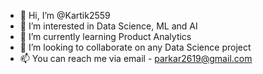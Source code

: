 - 👋 Hi, I’m @Kartik2559
- 👀 I’m interested in Data Science, ML and AI
- 🌱 I’m currently learning Product Analytics
- 💞️ I’m looking to collaborate on any Data Science project
- 📫 You can reach me via email - parkar2619@gmail.com

<!---
Kartik2559/Kartik2559 is a ✨ special ✨ repository because its `README.md` (this file) appears on your GitHub profile.
You can click the Preview link to take a look at your changes.
--->
